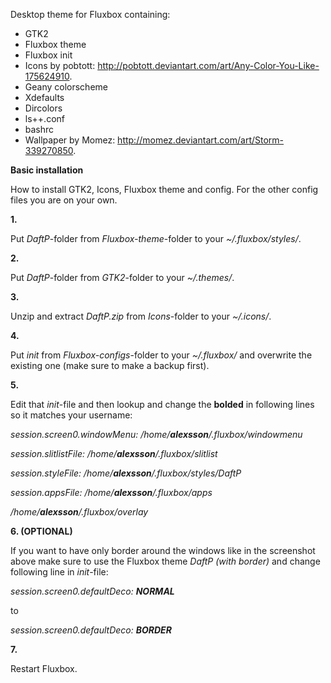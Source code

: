 Desktop theme for Fluxbox containing:
* GTK2
* Fluxbox theme
* Fluxbox init
* Icons by pobtott: http://pobtott.deviantart.com/art/Any-Color-You-Like-175624910.
* Geany colorscheme
* Xdefaults
* Dircolors
* ls++.conf
* bashrc
* Wallpaper by Momez: http://momez.deviantart.com/art/Storm-339270850.

<b>Basic installation</b>

How to install GTK2,  Icons, Fluxbox theme and config. For the other config files you are on your own.

<b>1.</b>

Put <i>DaftP</i>-folder from <i>Fluxbox-theme</i>-folder to your <i>~/.fluxbox/styles/</i>.

<b>2.</b>

Put <i>DaftP</i>-folder from <i>GTK2</i>-folder to your <i>~/.themes/</i>.

<b>3.</b>

Unzip and extract <i>DaftP.zip</i> from <i>Icons</i>-folder to your <i>~/.icons/</i>.


<b>4.</b>

Put <i>init</i> from <i>Fluxbox-configs</i>-folder to your <i>~/.fluxbox/</i> and overwrite the existing one (make sure to make a backup first).

<b>5.</b>

Edit that <i>init</i>-file and then lookup and change the <b>bolded</b> in following lines so it matches your username:

<i>session.screen0.windowMenu: /home/<b>alexsson</b>/.fluxbox/windowmenu</i>

<i>session.slitlistFile: /home/<b>alexsson</b>/.fluxbox/slitlist</i>

<i>session.styleFile: /home/<b>alexsson</b>/.fluxbox/styles/DaftP</i>

<i>session.appsFile: /home/<b>alexsson</b>/.fluxbox/apps</i>

<i>/home/<b>alexsson</b>/.fluxbox/overlay</i>

<b>6. (OPTIONAL)</b>

If you want to have only border around the windows like in the screenshot above make sure to use the Fluxbox theme <i>DaftP (with border)</i> and change following line in <i>init</i>-file:

<i>session.screen0.defaultDeco: <b>NORMAL</b></i>

to

<i>session.screen0.defaultDeco: <b>BORDER</b></i>

<b>7.</b>

Restart Fluxbox.
